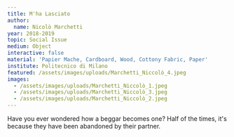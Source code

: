 ```yaml
---
title: M'ha Lasciato
author:
  name: Nicolò Marchetti
year: 2018-2019
topic: Social Issue
medium: Object
interactive: false
material: 'Papier Mache, Cardboard, Wood, Cottony Fabric, Paper'
institute: Politecnico di Milano
featured: /assets/images/uploads/Marchetti_Niccolò_4.jpeg
images:
  - /assets/images/uploads/Marchetti_Niccolò_1.jpeg
  - /assets/images/uploads/Marchetti_Niccolò_3.jpeg
  - /assets/images/uploads/Marchetti_Niccolò_2.jpeg
---
```

Have you ever wondered how a beggar becomes one? Half of the times, it's because they have been abandoned by their partner. 
